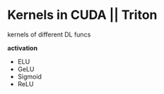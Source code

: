 # Kernels in CUDA || Triton

kernels of different DL funcs

**activation**
* ELU
* GeLU
* Sigmoid
* ReLU